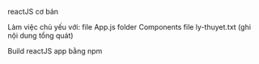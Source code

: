 
reactJS cơ bản

Làm việc chủ yếu với:
    file App.js
    folder Components
    file ly-thuyet.txt (ghi nội dung tổng quát)

Build reactJS app bằng npm
